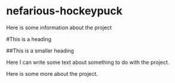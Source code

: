 # nefarious-hockeypuck

Here is some information about the project

#This is a heading

##This is a smaller heading

Here I can write some text about something to do with the project.

Here is some more about the project.
